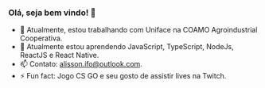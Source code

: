 ### Olá, seja bem vindo! 👋

- 🔭 Atualmente, estou trabalhando com Uniface na COAMO Agroindustrial Cooperativa.
- 🌱 Atualmente estou aprendendo JavaScript, TypeScript, NodeJs, ReactJS e React Native.
- 📫 Contato: alisson.ifo@outlook.com.
- ⚡ Fun fact: Jogo CS GO e seu gosto de assistir lives na Twitch.
